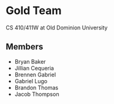 # Gold Team 

CS 410/411W at Old Dominion University

## Members

* Bryan Baker
* Jillian Cequeria
* Brennen Gabriel
* Gabriel Lugo
* Brandon Thomas
* Jacob Thompson
